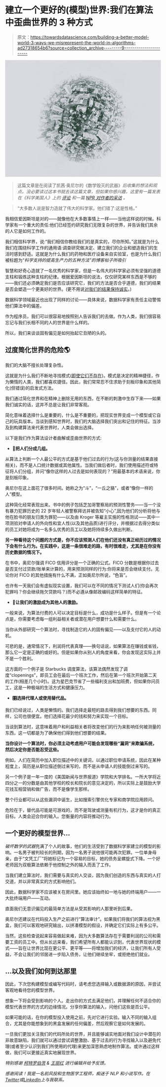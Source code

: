 # 建立一个更好的(模型)世界:我们在算法中歪曲世界的 3 种方式

> 原文：<https://towardsdatascience.com/building-a-better-model-world-3-ways-we-misrepresent-the-world-in-algorithms-ad27318654b6?source=collection_archive---------9----------------------->

![](img/0acf7b782206acfcd8e43e4916cd74a0.png)

> 这篇文章是在阅读了凯茜·奥尼尔的《数学毁灭的武器》*后收集的想法和观点。没必要读过这本书就去读这篇文章，但如果你感兴趣，这里有一篇发表在《科学美国人》上的* [*评论*](https://blogs.scientificamerican.com/roots-of-unity/review-weapons-of-math-destruction/) *和一篇* [*NPR 对作者的采访*](https://www.npr.org/2016/09/12/493654950/weapons-of-math-destruction-outlines-dangers-of-relying-on-data-analytics) *。*

> “大多数人说是智力造就了伟大的科学家。他们错了:这是性格。”

我相信爱因斯坦是对的——就像他在大多数事情上一样——当他这样说的时候。科学家有一个重大的责任:他们已经签约研究我们无限复杂的世界，并告诉我们其余的人它是如何工作的。

我们相信科学界，说:“我们相信你教给我们的是真实的，尽你所知。”这就是为什么我们在围绕科学工作的通用语:调查研究做决定、建立我们的企业和塑造我们的生活时感到舒适。这就是为什么我们的药物和医疗设备来自实验室，也是为什么我们被标题为“*科学支持的提高生产力的五种方法”的博客帖子所吸引*

智慧和好奇心造就了一名优秀的科学家，但是一名伟大的科学家必须有坚强的道德支柱和锻炼这种支柱的纪律。根据爱因斯坦的说法，仅仅研究某样东西是不够的——我们还必须确定我们是否应该研究它，我们的方法是否合乎道德，我们的结果是否会塑造一个更美好的世界。(更不用说[对我们的结果保持诚实](https://medium.com/thejunto/when-scientists-twist-the-truth-354972c7c84c)。)

数据科学领域最近也出现了同样的讨论——具体来说，数据科学家有责任主动警惕他们算法中的偏差。

作为程序员，我们可以很容易地按照别人告诉我们的去做。作为人类，我们很容易忘记与我们长相不同的人的世界是什么样的。

所以，我们来谈谈固有偏见是如何抬起它丑陋的头的。

## 过度简化世界的危险🌎

我们的大脑不擅长处理复杂性。

这就是为什么我们不断地寻找模式([即使它们不存在](https://pdfs.semanticscholar.org/7bd1/a7d064b09118a54cc2f2904830e13972c459.pdf))。模式是决定的精神捷径，作为懒惰的人类，我们都喜欢捷径。因此，我们常常忍不住求助于刻板印象和其他简化(但错误)的启发式方法。

我们通过简化世界和在精神上删除无用的东西，在不断的刺激中生存下来——如果我们诚实的话，这并不总是让我们非常客观。

简化意味着选择什么是重要的，什么是不重要的，把现实世界变成一个模型或它自己的玩具版本。当谈到感知世界时，我们的大脑选择我们突出和记住的特征。当涉及到构建算法来代表世界时，人类会做出选择。

以下是我们作为算法设计者曲解或歪曲世界的方式:

*   **👥把人们分成几组。**

从算法上判断一个人最公平的方式是基于他们过去的行为(这与你测量的结果直接相关)，而不是人口统计数据或其他属性。当我们做后者时，我们使用描述符或特征将人们分组，并问“像你这样的人过去是如何表现的？”用最基本的术语来说，你是刻板印象。

奥尼尔在这上面花了很多时间。她称之为“斗”，“一丘之貉”，或者“像你一样的人”模型。

这种简化经常表现出来。书中的例子包括芝加哥警察局的预测性警务——当一个没有暴力犯罪历史的 22 岁年轻人被警察拜访并被告知“小心”,因为他们的分析将他与他在脸书的朋友归类为罪犯——以及由 Kroger 等雇主实施的性格测试——其中一项测验对申请人的外向性和宜人性(以及其他品质)进行评分，并根据过去得分类似的员工对她将成为一名多么优秀的员工以及她将持续多久做出判断。

**另一种看待这个问题的方式是，你不应该预测人们在他们还没有真正经历过的情况下会有什么行为。在实践中，这是一条很难走的路，有时很难走，尤其是在你没有历史数据的情况下。**

在书中，奥尼尔强调 FICO 信用评分是一个正确的公式。FICO 分数是根据你过去是否支付过贷款/账单来计算的，用来预测同样的行为:你将来是否会继续支付。无论你对 FICO 的其他措施有什么不满，正如奥尼尔所说，“色盲”。

也许有一天我们会有虚拟现实设置，我们可以在不同的情况下测试人们(你会再次犯罪吗？你会继续拖欠贷款吗？)而不必遵从像邮政编码这样简单的特征。

*   **🤑让我们的激励成为其他人的激励。**

一般来说，为算法付费的人可以决定目标是什么，成功是什么样子。但是有一个论点是，你需要考虑每一组利益相关者或潜在用户想要什么和需要什么。

当你从外部研究一个算法时，寻找制造它的人的固有偏见——以及支付它的人的动机。

可悲的是，通常情况下，利润将代表真理——换句话说，如果算法在赚钱或省钱，那么它一定是正确的或好的。但是如果你从别人的角度来看，你会发现这实际上并不是一个胜利。

这方面的一个例子是 Starbucks 调度算法，该算法偶然发现了调度“clopenings”，即员工会在最后一个班次工作，然后在第一个班次开始第二天的工作(相差几个小时)。这为星巴克节省了一些福利支出和加班费，但如果你问员工，这是一种极端的生活方式和健康压力。

*   **🎛选择代理人或使用替代品。**

我们已经说过，人类是懒惰的。我们选择走最短的路去得到我们想要的东西。同样，公司也很便宜。他们选择花最少的钱和努力来实现一个目标。

当谈到算法时，这意味着用户和利益相关者将改变他们的行为来影响任何被测量的东西，这一切都是为了确保他们得到他们想要的结果。

**当你设计一个算法时，你必须主动考虑用户可能会发现哪些“漏洞”来欺骗系统，然后决定你是否能忍受这些。**

例如，人们在简历中加入职位描述中的关键词，以通过职位申请系统，因此在某种程度上，简历是从职位描述倒过来写的，而不是从申请人的技能倒过来写的。

另一个例子是一年一度的《美国新闻与世界报道》学院和大学排名。一所大学将近四分之一的分数是由其他学校的校长和院长的意见决定的，所以实际上是鼓励大学花钱互相营销和做广告，而不是像学生那样。

整个行业都可以从这些漏洞中诞生，比如搜索引擎优化专家和商学院应用顾问。

危险在于，替代品可能是可游戏的，而不是驾驶或测量有机行为，这才是你的真正目标。人类会迎合你的输入。您衡量的内容将推动行为。

## 一个更好的模型世界…

*破坏数学的武器*充满了个人的故事，他们的生活受到了数据科学家建立的模型的影响。一名男子被判较长的刑期，因为一名男子说他很可能再次犯罪。一位单身母亲，由于“文凭工厂”将她标记为一个容易的目标，她的债务呈螺旋式下降。一个好老师因为双极算法依赖于他控制之外的输入而丢了工作。

当我们建立算法时，我们需要与真实的人交谈，因为我们创造的东西与真实的人打交道，并以非常真实的方式影响他们。

因此，数据科学家不应该被关在房间里。她应该始终如一地与她的终端用户——一大批终端用户——互动。

直面我们无意识偏见的最简单方法是从受其影响的人那里听到后果。

奥尼尔还建议在代码投入生产之前进行“算法审计”。如果我们将我们的算法视为黑盒，我们可以客观地研究输出，以拼凑模型的假设，并确定它们实际上有多公平。

当然，这些检查说起来容易做起来难，因为大多数算法存在于需要利润的公司和需要工资的员工中。但从长远来看，我们希望所有人都能认识到，代表世界现状的模式——旨在让世界比现在更公平、更平等——将增加我们的经济，让我们所有人受益，不会让我们的邻居进一步陷入债务，让他们继续坐牢，或拒绝他们就业。

## …以及我们如何到达那里

因此，下次您构建模型或编写代码时，请考虑您选择输入或数据源的原因，并尝试客观地看待您的模型世界。

想象一下将会受到影响的个人。走出你的方式去满足他们，并理解任何不适合你的模型代表世界的方式的边缘情况。分享你算法的输入，问他们这些是否公平。

如果可能的话，在你的模型投入使用之前，先对它进行实验。输入不同的输入组合，尤其是你能想象到的黑盒发展的任何偏差，然后观察它是如何发展的。

一旦我们更加关注我们的代码所处的世界，并且能够诚实地面对我们设计中潜在的非故意缺陷，我们就可以通过尝试调整激励、基于过去的行为寻找输入以及避免代理(或者至少认识到我们所使用的代理)来更加深思熟虑地制作算法。或许通过这样做，我们可以更接近真实地展现世界。

*特别感谢* [*柯特罗伯茨*](https://medium.com/u/163f99b38fc7?source=post_page-----ad27318654b6--------------------------------) *&* [*王丽红*](https://medium.com/u/68b80db0d4ab?source=post_page-----ad27318654b6--------------------------------) *进行编辑并给予反馈。*

*感谢阅读！我是一名前风投和生物医学工程师，痴迷于 NLP 和小说写作。在*[*Twitter*](https://twitter.com/minnatwang)*或*[*LinkedIn*](https://www.linkedin.com/in/minnawang/)*上与我联系。*